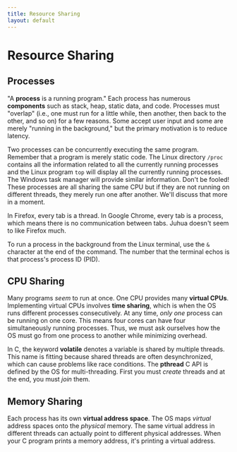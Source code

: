 ```yaml
---
title: Resource Sharing
layout: default
---
```


# Resource Sharing

## Processes

"A **process** is a running program." Each process has numerous **components** such as stack, heap, static data, and code. Processes must "overlap" (i.e., one must run for a little while, then another, then back to the other, and so on) for a few reasons. Some accept user input and some are merely "running in the background," but the primary motivation is to reduce latency.

Two processes can be concurrently executing the same program. Remember that a program is merely static code. The Linux directory `/proc` contains all the information related to all the  currently running processes and the Linux program `top` will display all the currently running processes. The Windows task manager will provide similar information. Don't be fooled! These processes are all sharing the same CPU but if they are not running on different threads, they merely run one after another. We'll discuss that more in a moment.

In Firefox, every tab is a thread. In Google Chrome, every tab is a process, which means there is no communication between tabs. Juhua doesn't seem to like Firefox much.

To run a process in the background from the Linux terminal, use the `&` character at the end of the command. The number that the terminal echos is that process's process ID (PID).

## CPU Sharing

 Many programs *seem* to run at once. One CPU provides many **virtual CPUs**. Implementing virtual CPUs involves **time sharing**, which is when the OS runs different processes consecutively. At any time, *only one* process can be running on one core. This means four cores can have four simultaneously running processes. Thus, we must ask ourselves how the OS must go from one process to another while minimizing overhead.

In C, the keyword **volatile** denotes a variable is shared by multiple threads. This name is fitting because shared threads are often desynchronized, which can cause problems like race conditions. The **pthread** C API is defined by the OS for multi-threading. First you must *create* threads and at the end, you must *join* them.

## Memory Sharing

Each process has its own **virtual address space**. The OS maps *virtual* address spaces onto the *physical* memory. The same virtual address in different threads can actually point to different physical addresses. When your C program prints a memory address, it's printing a virtual address.
